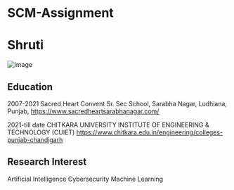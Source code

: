 # SCM-Assignment
# Shruti

![Image](https://cdn.pixabay.com/photo/2013/07/21/13/00/rose-165819__340.jpg)

## Education

2007-2021
Sacred Heart Convent Sr. Sec School, Sarabha Nagar, Ludhiana, Punjab, https://www.sacredheartsarabhanagar.com/

2021-till date
CHITKARA UNIVERSITY INSTITUTE OF ENGINEERING & TECHNOLOGY (CUIET) https://www.chitkara.edu.in/engineering/colleges-punjab-chandigarh


## Research Interest 

Artificial Intelligence
Cybersecurity
Machine Learning
